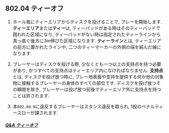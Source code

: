 ## 802.04 ティーオフ

1. ホール毎にティーエリアからディスクを投げることで,
プレーを開始します.
**ティーエリア**または**ティー**は,
ティーパッドがある時はそのティーバッドで囲われた区域になり,
ティーパッドがない時は指定されたティーラインから真っ直ぐ後方に3m伸びた区域になります.
**ティーライン**とは,
ティーエリアの前方に置かれたラインや,
二つのティーマーカーの外側の端を結んだ線になります.

1. プレーヤーはディスクを投げる際,
少なくとも一つ以上の支持点を持つ必要があり,
かつすべての支持点はティーエリア内になければなりません.
**支持点**とは,
ディスクを投げ放つ時に,
プレー地表面や支持を提供する何か他の対象物に接触するプレーヤーの身体のすべての部位です.
ディスクを投げ放つその瞬間を除き,
プレーヤーは投げ放つ前後でティーエリア外に支持点を持つことは許されます.

1. 本`802.04.B`に違反するプレーヤーはスタンス違反を取られ,
1投のペナルティースローが課されます.

##### [Q&A ティーオフ](qa-tee)
